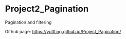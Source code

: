 # Project2_Pagination
 Pagination and filtering

Github page: https://yuttting.github.io/Project_Pagination/
